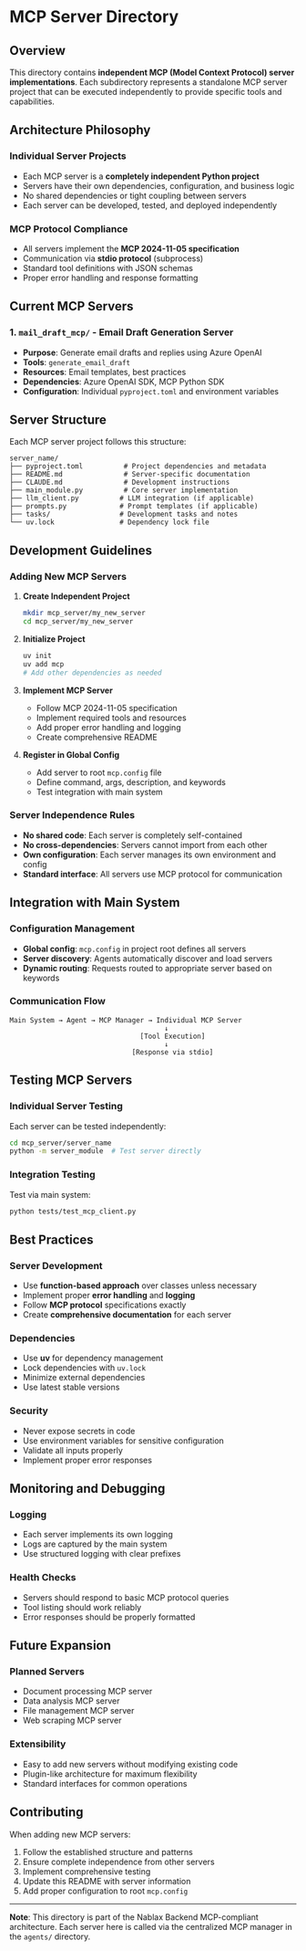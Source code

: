 # MCP Server Directory

## Overview
This directory contains **independent MCP (Model Context Protocol) server implementations**. Each subdirectory represents a standalone MCP server project that can be executed independently to provide specific tools and capabilities.

## Architecture Philosophy

### Individual Server Projects
- Each MCP server is a **completely independent Python project**
- Servers have their own dependencies, configuration, and business logic
- No shared dependencies or tight coupling between servers
- Each server can be developed, tested, and deployed independently

### MCP Protocol Compliance
- All servers implement the **MCP 2024-11-05 specification**
- Communication via **stdio protocol** (subprocess)
- Standard tool definitions with JSON schemas
- Proper error handling and response formatting

## Current MCP Servers

### 1. `mail_draft_mcp/` - Email Draft Generation Server
- **Purpose**: Generate email drafts and replies using Azure OpenAI
- **Tools**: `generate_email_draft`
- **Resources**: Email templates, best practices
- **Dependencies**: Azure OpenAI SDK, MCP Python SDK
- **Configuration**: Individual `pyproject.toml` and environment variables

## Server Structure

Each MCP server project follows this structure:
```
server_name/
├── pyproject.toml          # Project dependencies and metadata
├── README.md               # Server-specific documentation
├── CLAUDE.md               # Development instructions
├── main_module.py          # Core server implementation
├── llm_client.py          # LLM integration (if applicable)
├── prompts.py             # Prompt templates (if applicable)
├── tasks/                 # Development tasks and notes
└── uv.lock                # Dependency lock file
```

## Development Guidelines

### Adding New MCP Servers

1. **Create Independent Project**
   ```bash
   mkdir mcp_server/my_new_server
   cd mcp_server/my_new_server
   ```

2. **Initialize Project**
   ```bash
   uv init
   uv add mcp
   # Add other dependencies as needed
   ```

3. **Implement MCP Server**
   - Follow MCP 2024-11-05 specification
   - Implement required tools and resources
   - Add proper error handling and logging
   - Create comprehensive README

4. **Register in Global Config**
   - Add server to root `mcp.config` file
   - Define command, args, description, and keywords
   - Test integration with main system

### Server Independence Rules

- **No shared code**: Each server is completely self-contained
- **No cross-dependencies**: Servers cannot import from each other
- **Own configuration**: Each server manages its own environment and config
- **Standard interface**: All servers use MCP protocol for communication

## Integration with Main System

### Configuration Management
- **Global config**: `mcp.config` in project root defines all servers
- **Server discovery**: Agents automatically discover and load servers
- **Dynamic routing**: Requests routed to appropriate server based on keywords

### Communication Flow
```
Main System → Agent → MCP Manager → Individual MCP Server
                                      ↓
                                [Tool Execution]
                                      ↓
                              [Response via stdio]
```

## Testing MCP Servers

### Individual Server Testing
Each server can be tested independently:
```bash
cd mcp_server/server_name
python -m server_module  # Test server directly
```

### Integration Testing
Test via main system:
```bash
python tests/test_mcp_client.py
```

## Best Practices

### Server Development
- Use **function-based approach** over classes unless necessary
- Implement proper **error handling** and **logging**
- Follow **MCP protocol** specifications exactly
- Create **comprehensive documentation** for each server

### Dependencies
- Use **uv** for dependency management
- Lock dependencies with `uv.lock`
- Minimize external dependencies
- Use latest stable versions

### Security
- Never expose secrets in code
- Use environment variables for sensitive configuration
- Validate all inputs properly
- Implement proper error responses

## Monitoring and Debugging

### Logging
- Each server implements its own logging
- Logs are captured by the main system
- Use structured logging with clear prefixes

### Health Checks
- Servers should respond to basic MCP protocol queries
- Tool listing should work reliably
- Error responses should be properly formatted

## Future Expansion

### Planned Servers
- Document processing MCP server
- Data analysis MCP server
- File management MCP server
- Web scraping MCP server

### Extensibility
- Easy to add new servers without modifying existing code
- Plugin-like architecture for maximum flexibility
- Standard interfaces for common operations

## Contributing

When adding new MCP servers:
1. Follow the established structure and patterns
2. Ensure complete independence from other servers
3. Implement comprehensive testing
4. Update this README with server information
5. Add proper configuration to root `mcp.config`

---

**Note**: This directory is part of the Nablax Backend MCP-compliant architecture. Each server here is called via the centralized MCP manager in the `agents/` directory.